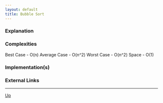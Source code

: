 ```yaml
---
layout: default
title: Bubble Sort
---
```


### Explanation

### Complexities

Best Case - O(n)
Average Case - O(n^2)
Worst Case - O(n^2)
Space - O(1)

### Implementation(s)

### External Links

---

[Up](./README.md)

